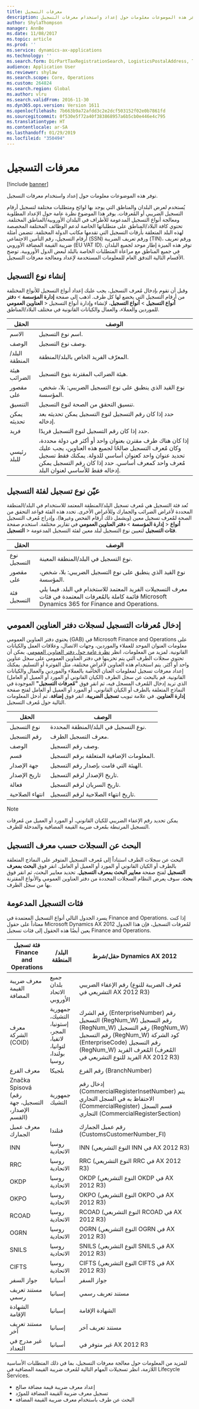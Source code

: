 ```yaml
---
title: ‏‫معرفات التسجيل
description: توفر هذه الموضوعات معلومات حول إعداد واستخدام معرفات التسجيل.
author: ShylaThompson
manager: AnnBe
ms.date: 11/08/2017
ms.topic: article
ms.prod: ''
ms.service: dynamics-ax-applications
ms.technology: ''
ms.search.form: DirPartTaxRegistrationSearch, LogisticsPostalAddress, TaxRegistrationLegislationTypes, TaxRegistrationType
audience: Application User
ms.reviewer: shylaw
ms.search.scope: Core, Operations
ms.custom: 264824
ms.search.region: Global
ms.author: vlru
ms.search.validFrom: 2016-11-30
ms.dyn365.ops.version: Version 1611
ms.openlocfilehash: 7b663b9a72afdd3c2e2dcf503152f02e0b7861fd
ms.sourcegitcommit: 0f530e5f72a40f383868957a6b5cb0e446e4c795
ms.translationtype: HT
ms.contentlocale: ar-SA
ms.lasthandoff: 01/29/2019
ms.locfileid: "350494"
---
```

# <a name="registration-ids"></a>‏‫معرفات التسجيل

[!include [banner](../includes/banner.md)]

توفر هذه الموضوعات معلومات حول إعداد واستخدام معرفات التسجيل.

يُستخدم لعرض البلدان والمناطق التي يوجد بها لوائح ومتطلبات مختلفة لتسجيل أرقام التسجيل الضريبي أو المُعرفات. يوفر هذا الموضوع نظرة عامة حول الإعداد المطلوبة ومعالجة أنواع التسجيل المدعومة للأطراف في البلدان الأوروبية/المناطق المختلفة. تحتوي كافة البلاد/المناطق على متطلباتها الخاصة لدعم الوظائف المختلفة المخصصة لهذه البلد المتعلقة بأرقات التسجيل التي تقدمها مكاتب الدولة المختلفة. تتضمن أمثلة أرقام التسجيل، رقم التأمين الاجتماعي (SSN) ورقم تعريف الضريبة (TIN)، ورقم تعريف ضريبة القيمة المضافة الأوروبي (EU VAT ID). توفر هذه الميزة إطار موحد لجميع البلدان في جميع المناطق مع مراعاة المتطلبات الخاصة بالبلد لبعض الدول الأوروبية. توضح الأقسام التالية التدفق العام للمعلومات المستخدمة لإعداد ومعالجة معرفات التسجيل.

## <a name="registration-type-creation"></a>إنشاء نوع التسجيل
وقبل أن تقوم بإدخال مُعرف التسجيل، يجب عليك إعداد أنواع التسجيل للأنواع المختلفة من أرقام التسجيل التي يخضع لها كل طرف. اذهب إلى صفحة **إدارة المؤسسة** &gt; **دفتر العناوين العمومي** &gt; **‎أنواع التسجيل** &gt; **أنواع التسجيل**، لإنشاء وإدارة أنواع التسجيل للموردين والعملاء، والعمال والكيانات القانونية في مختلف البلاد/المناطق.

|الحقل                 |‏‏الوصف      |
|------------------------------|----------------------------|                                                                           
| الاسم                | اسم نوع التسجيل. |                                                                           
| ‏‏الوصف         | وصف نوع التسجيل. |
| البلد/المنطقة      | المعرّف الفريد الخاص بالبلد/المنطقة.|
| هيئة الضرائب       | هيئة الضرائب المقترنة بنوع التسجيل.|
| مقصور على       | نوع القيد الذي ينطبق على نوع التسجيل الضريبي: بلا، شخص، المؤسسة.|
| التنسيق              | تنسيق التحقق من الصحة لنوع التسجيل.|
| يمكن تحديثه      | حدد إذا كان رقم التسجيل لنوع التسجيل يمكن تحديثه بعد إدخاله.|
| فريد              | حدد إذا كان رقم التسجيل لنوع التسجيل فريدًا. |
| رئيسي للبلد | إذا كان هناك طرف مقترن بعنوان واحد أو أكثر في دولة محددة، وكان مُعرف التسجيل صالحًا لجميع هذه العناوين، يجب عليك تحديد عنوان واحد كعنوان أساسي للدولة. يمكنك فقط تسجيل مُعرف واحد كمعرف أساسي. حدد إذا كان رقم التسجيل يمكن إدخاله فقط للأساسي لعنوان البلد. |

## <a name="assign-a-registration-type-to-a-registration-category"></a>عيّن نوع تسجيل لفئة التسجيل
تُعد فئة التسجيل هي مُعرف تسجيل البلد/المنطقة المعتمد للاستخدام في البلد/المنطقة المحددة لأغراض الضرائب والجمارك وللأغراض الأخرى. تحدد هذه الفئة قواعد التحقق من الصحة لمُعرف تسجيل معين (ويشمل ذلك أرقام الفحص وغيرها)، وإدراج مُعرف التسجيل في تقارير مختلفة. استخدم صفحة **‎إدارة المؤسسة** &gt; **دفتر العناوين العمومي** &gt; **‎أنواع التسجيل** &gt; **‎فئات التسجيل** لتعيين نوع التسجيل لبلد معين لفئة التسجيل المدعومة.

| الحقل            | ‏‏الوصف|
|-----------------------|----------------|
| نوع التسجيل     | نوع التسجيل في البلد/المنطقة المعينة.|
| مقصور على         | نوع القيد الذي ينطبق على نوع التسجيل الضريبي: بلا، شخص، المؤسسة.|
| فئة التسجيل | معرف التسجيلات الفريد المعتمد للاستخدام في البلد. فيما يلي قائمة كاملة بالمُعرفات المعتمدة في فئات Microsoft Dynamics 365 for Finance and Operations. |

## <a name="enter-registration-ids-for-global-address-book-records"></a>إدخال مُعرفات التسجيل لسجلات دفتر العناوين العمومي

يحتوي دفتر العناوين العمومي (GAB) في Microsoft Finance and Operations على معلومات العنوان الموحد للعملاء والموردين، وجهات الاتصال، وعلاقات العمل والكيانات القانونية. لمزيد من المعلومات، انظر [نظرة عامة حول دفتر العناوين العمومي](../../fin-and-ops/organization-administration/overview-global-address-book.md). يمكن أن تحتوي سجلات الطرف التي يتم تخزينها في دفتر العناوين العمومي على سجل عناوين واحد أو أكثر. يتم استخدام هذه العناوين لأغراضٍ مختلفة، مثل الفوترة أو التسليم. يمكنك إعداد معرفات تسجيل لمعلومات العنان الخاصة بالعملاء والموردين والعمال والكيانات القانونية. قم بالبحث عن سجل الطرف (الكيان القانوني أو المورد أو العميل أو العامل) الذي تريد إدخال المُعرف المسجل فيه، ثم انقر فوق **"مُعرفات التسجيل"** الموجودة في النماذج المتعلقة بالطرف أو الكيان القانوني، أو المورد أو العميل أو العامل لفتح صفحة **إدارة العناوين**. في علامة تبويب **تسجيل الضريبة**، انقر فوق **إضافة**، ثم أدخل المعلومات التالية حول مُعرف التسجيل.


|الحقل                |‏‏الوصف                                                |
|---------------------|-----------------------------------------------------------|
| نوع التسجيل   | نوع التسجيل في البلد/المنطقة المحددة.     |
| رقم التسجيل | معرف التسجيل الطرف.                                |
| ‏‏الوصف         | وصف رقم التسجيل.               |
| قسم             | المعلومات الإضافية المتعلقة برقم التسجيل. |
| جهة الإصدار      | الهيئة التي قامت بإصدار رقم التسجيل.        |
| تاريخ الإصدار         | تاريخ الإصدار لرقم التسجيل.              |
| فعالة           | تاريخ السريان لرقم التسجيل.           |
| انتهاء الصلاحية          | تاريخ انتهاء الصلاحية لرقم التسجيل.          |

> [!NOTE]
> يمكن تحديد رقم الإعفاء الضريبي للكيان القانوني، أو المورد أو العميل من مُعرفات التسجيل المرتبطة بمُعرف ضريبة القيمة المضافية والمدخلة للطرف.

## <a name="search-for-records-by-registration-id"></a>البحث عن السجلات حسب معرف التسجيل
البحث عن سجلات الطرف استناداً إلى مُعرف التسجيل المتوفر على النماذج المتعلقة بالطرف أو الكيان القانوني أو المورد أو العميل أو العامل. انقر فوق **البحث بمعرف التسجيل** لفتح صفحة **معايير البحث بمعرف التسجيل**. تحديد معايير البحث، ثم انقر فوق **بحث**. سوف يعرض النظام السجلات المحددة من دفتر العناوين العمومي والأنواع المقترنة بها من سجل الطرف.

## <a name="supported-registration-categories"></a>فئات التسجيل المدعومة
يسرد الجدول التالي أنواع التسجيل المعتمدة في Finance and Operations. إذا كنت معتاداً على حقول Microsoft Dynamics AX 2012 لمُعرفات التسجيل، فإن هذا الجدول يعين أيضًا هذه الحقول إلى فئات تسجيل Finance and Operations.

| فئة تسجيل Finance and Operations         |البلد/المنطقة  | حقل/شرط Dynamics AX 2012|
|---------------------------------------------------------------|---------------------|---------------------------------|
| معرف ضريبة القيمة المضافة                                                        | جميع بلدان الاتحاد الأوروبي|  رقم الإعفاء الضريبي (مُعرف الضريبة للنوع التشريعي في AX 2012 R3)|
| معرف الشركة (COID)                                          | جمهورية التشيك، إستونيا، المجر، لاتفيا، لتوانيا، بولندا، روسيا | رقم الشرك (EnterpriseNumber) رقم التسجيل (RegNum\_W) رقم التسجيل (RegNum\_W) رقم التسجيل (RegNum\_W) رقم التسجيل (RegNum\_W) كود الشركة (EnterpriseCode) رقم التسجيل (RegNum\_W) المُعرف الفريد (المُعرف الفريد للنوع التشريعي في AX 2012 R3) |
| معرف الفرع                                                     | بلجيكا            | رقم الفرع (BranchNumber)|
| Značka Spisová (رقم التسجيل، جهة الإصدار، القسم) | جمهورية التشيك     | إدخال رقم (CommercialRegisterInsetNumber) يتم الاحتفاظ به في السجل التجاري (CommercialRegister) قسم السجل التجاري (CommercialRegisterSection)|
| معرف عميل الجمارك                                           | فنلندا | رقم عميل الجمارك (CustomsCustomerNumber\_FI)|
| INN                                                           | روسيا الاتحادية| INN (النوع التشريعي INN في AX 2012 R3)|
| RRC                                                           | روسيا الاتحادية| RRC (النوع التشريعي RRC في AX 2012 R3)|
| OKDP                                                          | روسيا الاتحادية| OKDP (النوع التشريعي OKDP في AX 2012 R3)|
| OKPO                                                          | روسيا الاتحادية| OKPO (النوع التشريعي OKPO في AX 2012 R3)|
| RCOAD                                                         | روسيا الاتحادية| RCOAD (النوع التشريعي RCOAD في AX 2012 R3)|
| OGRN                                                          | روسيا الاتحادية| OGRN (النوع التشريعي OGRN في AX 2012 R3) |
| SNILS                                                         | روسيا الاتحادية| SNILS (النوع التشريعي SNILS في AX 2012 R3)|
| CIFTS                                                         | روسيا الاتحادية| CIFTS (النوع التشريعي CIFTS في AX 2012 R3)|
| جواز السفر                                                      | أسبانيا             | جواز السفر|
| مستند تعريف رسمي                              | إسبانيا             | مستند تعريف رسمي|
| الشهادة الإقامة                                         | إسبانيا             | الشهادة الإقامة|
| مستند تعريف آخر                                 | إسبانيا             | مستند تعريف آخر|
| غير مدرج في التعداد                                                  | أسبانيا             | غير متوفر في AX 2012 R3|


للمزيد من المعلومات حول معالجة معرفات التسجيل، بما في ذلك المتطلبات الأساسية اللازمة، انظر تسجيلات المهام التالية لمُعرف ضريبة القيمة المضافية في Lifecycle Services.

-   إعداد معرف ضريبة قيمة مضافة صالح
-   تسجيل معرف ضريبة القيمة المضافة للمورّد
-    البحث عن طرف باستخدام معرف ضريبة القيمة المضافة





